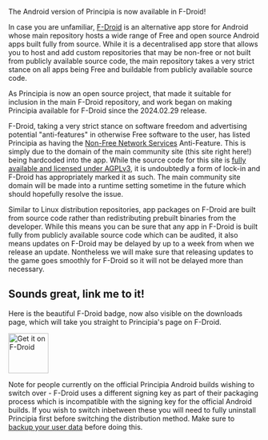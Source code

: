The Android version of Principia is now available in F-Droid!

In case you are unfamiliar, [F-Droid](https://f-droid.org/) is an alternative app store for Android whose main repository hosts a wide range of Free and open source Android apps built fully from source. While it is a decentralised app store that allows you to host and add custom repositories that may be non-free or not built from publicly available source code, the main repository takes a very strict stance on all apps being Free and buildable from publicly available source code.

As Principia is now an open source project, that made it suitable for inclusion in the main F-Droid repository, and work began on making Principia available for F-Droid since the 2024.02.29 release.

F-Droid, taking a very strict stance on software freedom and advertising potential "anti-features" in otherwise Free software to the user, has listed Principia as having the [Non-Free Network Services](https://f-droid.org/en/docs/Anti-Features/#NonFreeNet) Anti-Feature. This is simply due to the domain of the main community site (this site right here!) being hardcoded into the app. While the source code for this site is [fully available and licensed under AGPLv3](https://github.com/principia-game/principia-web), it is undoubtedly a form of lock-in and F-Droid has appropriately marked it as such. The main community site domain will be made into a runtime setting sometime in the future which should hopefully resolve the issue.

Similar to Linux distribution repositories, app packages on F-Droid are built from source code rather than redistributing prebuilt binaries from the developer. While this means you can be sure that any app in F-Droid is built fully from publicly available source code which can be audited, it also means updates on F-Droid may be delayed by up to a week from when we release an update. Nontheless we will make sure that releasing updates to the game goes smoothly for F-Droid so it will not be delayed more than necessary.

## Sounds great, link me to it!
Here is the beautiful F-Droid badge, now also visible on the downloads page, which will take you straight to Principia's page on F-Droid.

<p><a href="https://f-droid.org/packages/com.bithack.principia/">
	<img src="/assets/fdroid.png" alt="Get it on F-Droid" height="80">
</a></p>

Note for people currently on the official Principia Android builds wishing to switch over - F-Droid uses a different signing key as part of their packaging process which is incompatible with the signing key for the official Android builds. If you wish to switch inbetween these you will need to fully uninstall Principia first before switching the distribution method. Make sure to [backup your user data](/wiki/Accessing_Android_Data_Directory) before doing this.
